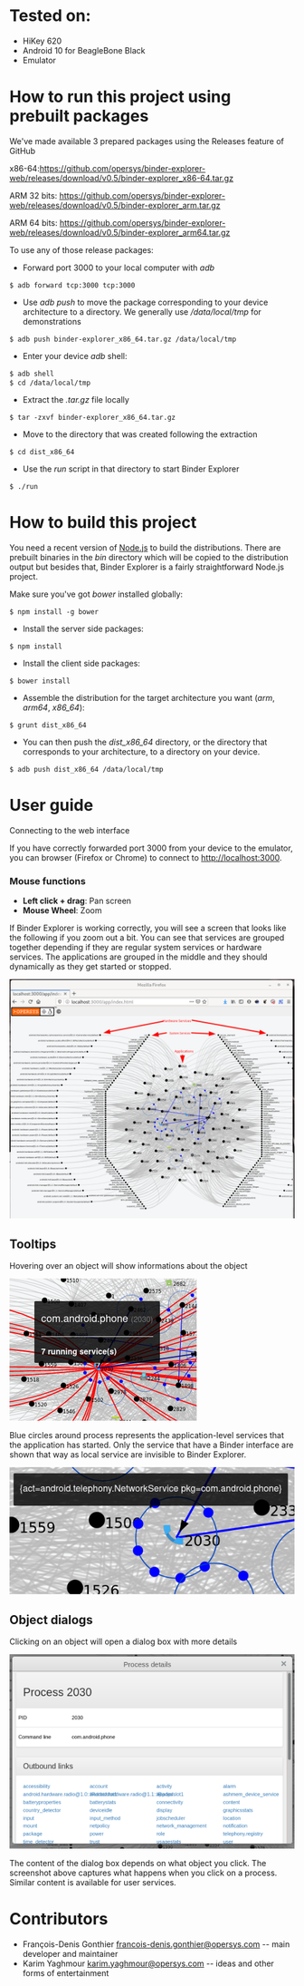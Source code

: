 # Tested on:

* HiKey 620
* Android 10 for BeagleBone Black 
* Emulator

# How to run this project using prebuilt packages

We've made available 3 prepared packages using the Releases feature of GitHub

x86-64:https://github.com/opersys/binder-explorer-web/releases/download/v0.5/binder-explorer_x86-64.tar.gz

ARM 32 bits: https://github.com/opersys/binder-explorer-web/releases/download/v0.5/binder-explorer_arm.tar.gz

ARM 64 bits: https://github.com/opersys/binder-explorer-web/releases/download/v0.5/binder-explorer_arm64.tar.gz

To use any of those release packages:

- Forward port 3000 to your local computer with *adb*
```
$ adb forward tcp:3000 tcp:3000
```

- Use *adb push* to move the package corresponding to your device architecture to a directory. We generally use */data/local/tmp* for demonstrations
```
$ adb push binder-explorer_x86_64.tar.gz /data/local/tmp
```

- Enter your device *adb* shell:
```
$ adb shell
$ cd /data/local/tmp
```

- Extract the *.tar.gz* file locally
```
$ tar -zxvf binder-explorer_x86_64.tar.gz
```

- Move to the directory that was created following the extraction
```
$ cd dist_x86_64
```

- Use the *run* script in that directory to start Binder Explorer
```
$ ./run
```

# How to build this project

You need a recent version of [Node.js](https://nodejs.org/en/) to build the distributions. There are prebuilt binaries in the *bin* directory which will be copied to the distribution output but besides that, Binder Explorer is a fairly straightforward Node.js project.

Make sure you've got *bower* installed globally:
``` 
$ npm install -g bower
```

- Install the server side packages:
```
$ npm install
```

- Install the client side packages:
```
$ bower install
```

- Assemble the distribution for the target architecture you want (*arm*, *arm64*, *x86_64*):
```
$ grunt dist_x86_64
```

- You can then push the *dist_x86_64* directory, or the directory that corresponds to your architecture, to a directory on your device.
```
$ adb push dist_x86_64 /data/local/tmp
```

# User guide

Connecting to the web interface

If you have correctly forwarded port 3000 from your device to the emulator, you can browser (Firefox or Chrome) to connect to [http://localhost:3000](http://localhost:3000). 

### Mouse functions

* **Left click + drag**: Pan screen
* **Mouse Wheel**: Zoom

If Binder Explorer is working correctly, you will see a screen that looks like the following if you zoom out a bit. You can see that services are grouped together depending if they are regular system services or hardware services. The applications are grouped in the middle and they should dynamically as they get started or stopped.

![Binder Explorer Fullscreen](https://github.com/opersys/binder-explorer-web/blob/master/doc_images/main_screen.png)

## Tooltips

Hovering over an object will show informations about the object

![Tooltip details](https://github.com/opersys/binder-explorer-web/blob/master/doc_images/tooltip_detail.png)

Blue circles around process represents the application-level services that the application has started. Only the service that have a Binder interface are shown that way as local service are invisible to Binder Explorer.

![User service tooltip](https://github.com/opersys/binder-explorer-web/blob/master/doc_images/user_services.png)

## Object dialogs

Clicking on an object will open a dialog box with more details

![Dialog details](https://github.com/opersys/binder-explorer-web/blob/master/doc_images/dialog_detail.png)

The content of the dialog box depends on what object you click. The screenshot above captures what happens when you click on a process. Similar content is available for user services.

# Contributors

* François-Denis Gonthier francois-denis.gonthier@opersys.com -- main developer and maintainer
* Karim Yaghmour karim.yaghmour@opersys.com -- ideas and other forms of entertainment
